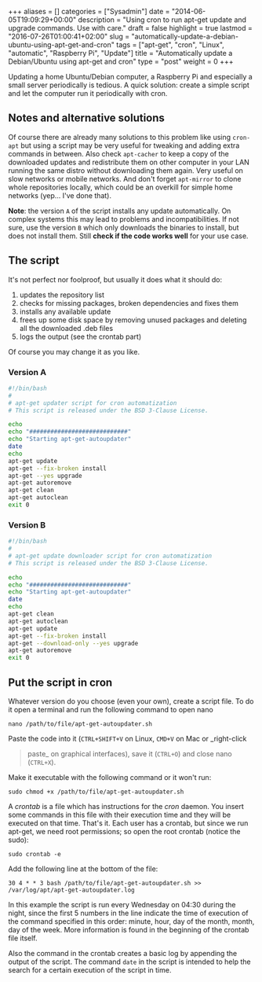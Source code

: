 +++
aliases      = []
categories   = ["Sysadmin"]
date         = "2014-06-05T19:09:29+00:00"
description  = "Using cron to run apt-get update and upgrade commands. Use with care."
draft        = false
highlight    = true
lastmod      = "2016-07-26T01:00:41+02:00"
slug         = "automatically-update-a-debian-ubuntu-using-apt-get-and-cron"
tags         = ["apt-get", "cron", "Linux", "automatic", "Raspberry Pi", "Update"]
title        = "Automatically update a Debian/Ubuntu using apt-get and cron"
type         = "post"
weight       = 0
+++


Updating a home Ubuntu/Debian computer, a Raspberry Pi and especially a small
server periodically is tedious. A quick solution: create a simple script and let
the computer run it periodically with cron.


## Notes and alternative solutions

Of course there are already many solutions to this problem like using `cron-apt`
but using a script may be very useful for tweaking and adding extra commands in
between. Also check `apt-cacher` to keep a copy of the downloaded updates and
redistribute them on other computer in your LAN running the same distro without
downloading them again. Very useful on slow networks or mobile networks. And
don't forget `apt-mirror` to clone whole repositories locally, which could be an
overkill for simple home networks (yep... I've done that).

**Note**: the version `A` of the script installs any update automatically. On
complex systems this may lead to problems and incompatibilities. If not sure,
use the version `B` which only downloads the binaries to install, but does not
install them. Still **check if the code works well** for your use case.


## The script

It's not perfect nor foolproof, but usually it does what it should do:

1. updates the repository list
2. checks for missing packages, broken dependencies and fixes them
3. installs any available update
4. frees up some disk space by removing unused packages and deleting all the
   downloaded .deb files
5. logs the output (see the crontab part)

Of course you may change it as you like.


### Version A

```bash
#!/bin/bash
#
# apt-get updater script for cron automatization
# This script is released under the BSD 3-Clause License.

echo
echo "############################"
echo "Starting apt-get-autoupdater"
date
echo
apt-get update
apt-get --fix-broken install
apt-get --yes upgrade
apt-get autoremove
apt-get clean
apt-get autoclean
exit 0
```


### Version B

```bash
#!/bin/bash
#
# apt-get update downloader script for cron automatization
# This script is released under the BSD 3-Clause License.

echo
echo "############################"
echo "Starting apt-get-autoupdater"
date
echo
apt-get clean
apt-get autoclean
apt-get update
apt-get --fix-broken install
apt-get --download-only --yes upgrade
apt-get autoremove
exit 0
```



## Put the script in cron

Whatever version do you choose (even your own), create a script file. To do it
open a terminal and run the following command to open nano

```nohighlight
nano /path/to/file/apt-get-autoupdater.sh
```

Paste the code into it (`CTRL+SHIFT+V` on Linux, `CMD+V` on Mac or _right-click
> paste_ on graphical interfaces), save it (`CTRL+O`) and close nano (`CTRL+X`).

Make it executable with the following command or it won't run:

```nohighlight
sudo chmod +x /path/to/file/apt-get-autoupdater.sh
```

A _crontab_ is a file which has instructions for the _cron_ daemon. You insert
some commands in this file with their execution time and they will be executed
on that time. That's it. Each user has a crontab, but since we run apt-get, we
need root permissions; so open the root crontab (notice the sudo):

```nohighlight
sudo crontab -e
```

Add the following line at the bottom of the file:

```nohighlight
30 4 * * 3 bash /path/to/file/apt-get-autoupdater.sh >> /var/log/apt/apt-get-autoupdater.log
```

In this example the script is run every Wednesday on 04:30 during the night,
since the first 5 numbers in the line indicate the time of execution of the
command specified in this order: minute, hour, day of the month, month, day of
the week. More information is found in the beginning of the crontab file itself.

Also the command in the crontab creates a basic log by appending the output of
the script. The command `date` in the script is intended to help the search for
a certain execution of the script in time.
